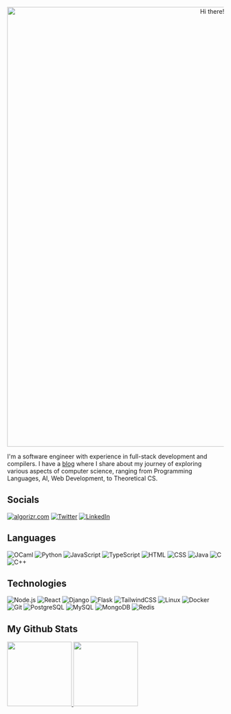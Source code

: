 <p align="center">
  <img src="https://github.com/algorizr/algorizr/blob/main/header.gif" alt="Hi there! I'm Abdullah" width="1024px">
</p>

I'm a software engineer with experience in full-stack development and compilers. I have a [blog](https://algorizr.com) where I share about my journey of exploring various aspects of computer science, ranging from Programming Languages, AI, Web Development, to Theoretical CS.

## Socials

[![algorizr.com](https://img.shields.io/badge/😎%20algorizr.com-E879F9)](https://algorizr.com)
[![Twitter](https://img.shields.io/badge/@algorizr-1DA1F2?&logo=Twitter&logoColor=white)](https://twitter.com/algorizr)
[![LinkedIn](https://img.shields.io/badge/@algorizr-0A66C2?&logo=LinkedIn&logoColor=white)](https://linkedin.com/in/algorizr)

## Languages

![OCaml](https://img.shields.io/badge/-OCaml-EC6813?&logo=OCaml&logoColor=white)
![Python](https://img.shields.io/badge/-Python-3776AB?&logo=Python&logoColor=white)
![JavaScript](https://img.shields.io/badge/-JavaScript-F7DF1E?&logo=JavaScript&logoColor=white)
![TypeScript](https://img.shields.io/badge/-TypeScript-3178C6?&logo=TypeScript&logoColor=white)
![HTML](https://img.shields.io/badge/-HTML-E34F26?&logo=HTML5&logoColor=white)
![CSS](https://img.shields.io/badge/-CSS-1572B6?&logo=CSS3&logoColor=white)
![Java](https://img.shields.io/badge/-Java-FFFFFF?&logo=openjdk&logoColor=black)
![C](https://img.shields.io/badge/-C-A8B9CC?&logo=C&logoColor=white)
![C++](https://img.shields.io/badge/-C++-00599C?&logo=c%2B%2B&logoColor=white)

## Technologies

![Node.js](https://img.shields.io/badge/-Node.js-339933?&logo=node.js&logoColor=white)
![React](https://img.shields.io/badge/-React-61DAFB?&logo=React&logoColor=white)
![Django](https://img.shields.io/badge/-Django-092E20?&logo=Django&logoColor=white)
![Flask](https://img.shields.io/badge/-Flask-000?&logo=Flask&logoColor=white)
![TailwindCSS](https://img.shields.io/badge/-TailwindCSS-06B6D4?&logo=TailwindCSS&logoColor=white)
![Linux](https://img.shields.io/badge/-Linux-FCC624?&logo=Linux&logoColor=white)
![Docker](https://img.shields.io/badge/-Docker-2496ED?&logo=Docker&logoColor=white)
![Git](https://img.shields.io/badge/-Git-F05032?&logo=Git&logoColor=white)
![PostgreSQL](https://img.shields.io/badge/-PostgreSQL-4169E1?&logo=PostgreSQL&logoColor=white)
![MySQL](https://img.shields.io/badge/-MySQL-4479A1?&logo=MySQL&logoColor=white)
![MongoDB](https://img.shields.io/badge/-MongoDB-47A248?&logo=MongoDB&logoColor=white)
![Redis](https://img.shields.io/badge/-Redis-DC382D?&logo=Redis&logoColor=white)

## My Github Stats

<a href="https://algorizr.com" target="_blank">
  <img height="150px" src="https://github-readme-stats.vercel.app/api?username=algorizr&hide_title=true&hide_border=true&show_icons=true&theme=dracula&include_all_commits=true&count_private=true" />
  <img height="150px" src="https://github-readme-stats.vercel.app/api/top-langs/?username=algorizr&theme=dracula&hide_title=true&layout=compact&hide_border=true&show_icons=true&count_private=true&hide=html,jupyter%20notebook,jinja,tex" />
</a>

